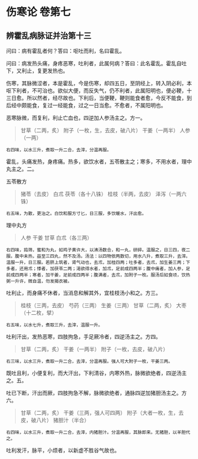 # 伤寒论 卷第七

## 辨霍乱病脉证并治第十三

问曰：病有霍乱者何？答曰：呕吐而利，名曰霍乱。

问曰：病发热头痛，身疼恶寒，吐利者，此属何病？答曰：此名霍乱。霍乱自吐下，又利止，复更发热也。

伤寒，其脉微涩者，本是霍乱，今是伤寒，却四五日，至阴经上，转入阴必利，本呕下利者，不可治也。欲似大便，而反失气，仍不利者，此属阳明也，便必鞕，十三日愈。所以然者，经尽故也。下利后，当便鞕，鞕则能食者愈，今反不能食，到后经中颇能食，复过一经能食，过之一日当愈。不愈者，不属阳明也。

恶寒脉微，而复利，利止亡血也，四逆加人参汤主之。方一。

> 甘草（二两，炙） 附子（一枚，生，去皮，破八片） 干姜（一两半） 人参（一两）

    右四味，以水三升，煮取一升二合，去滓，分温再服。

霍乱，头痛发热，身疼痛。热多，欲饮水者，五苓散主之；寒多，不用水者，理中丸主之。二。

五苓散方

> 猪苓（去皮） 白朮 茯苓（各十八铢） 桂枝（半两，去皮） 泽泻（一两六铢）

    右五味，为散，更治之。白饮和服方寸匕，日三服，多饮暖水，汗出愈。

理中丸方

> 人参 干姜 甘草 白朮（各三两）

    右四味，捣筛，蜜和为丸，如鸡子黄许大，以沸汤数合，和一丸，研碎。温服之，日三四，夜二服。腹中未热，益至三四丸，然不及汤。汤法：以四物依两数切，用水八升，煮取三升，去滓。温服一升，日三服。若脐上筑者，肾气动也，去朮，加桂四两；吐多者，去朮，加生姜三两；下多者，还用朮；悸者，加茯苓二两；渴欲得水者，加朮，足前成四两半；腹中痛者，加人参，足前成四两半；寒者，加干姜，足前成四两半；腹满者，去朮，加附子一枚。服汤后如食顷，饮热粥一升许，微自温，勿发揭衣被。

吐利止，而身痛不休者，当消息和解其外，宜桂枝汤小和之。方三。

> 桂枝（三两，去皮） 芍药（三两） 生姜（三两） 甘草（二两，炙） 大枣（十二枚，擘）

    右五味，以水七升，煮取三升，去滓，温服一升。

吐利汗出，发热恶寒，四肢拘急，手足厥冷者，四逆汤主之。方四。

> 甘草（二两，炙） 干姜（一两半） 附子（一枚，去皮，破八片）

    右三味，以水三升，煮取一升二合，去滓，分温再服。强人可大附子一枚，干姜三两。

既吐且利，小便复利，而大汗出，下利清谷，内寒外热，脉微欲绝者，四逆汤主之。五。

吐已下断，汗出而厥，四肢拘急不解，脉微欲绝者，通脉四逆加猪胆汤主之。方六。

> 甘草（二两，炙） 干姜（三两，强人可四两） 附子（大者一枚，生，去皮，破八片） 猪胆汁（半合）

    右四味，以水三升，煮取一升二合，去滓，内猪胆汁。分温再服，其脉即来。无猪胆，以羊胆代之。

吐利发汗，脉平，小烦者，以新虚不胜谷气故也。